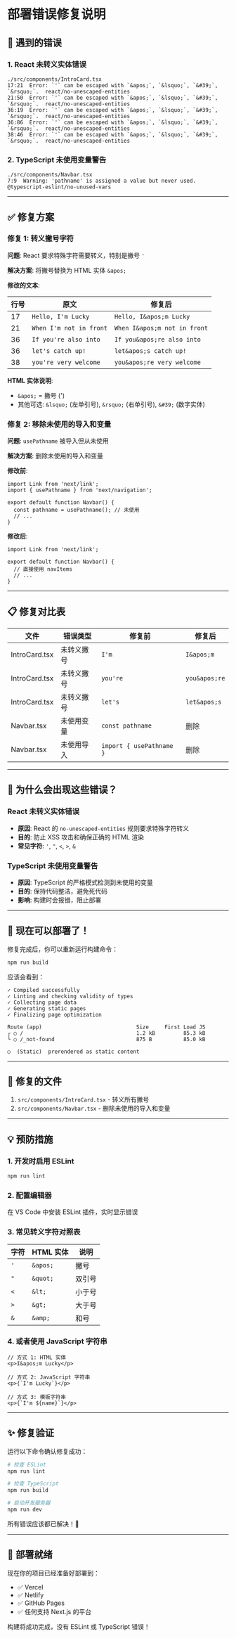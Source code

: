 # 部署错误修复说明

## 🐛 遇到的错误

### 1. React 未转义实体错误
```
./src/components/IntroCard.tsx
17:21  Error: `'` can be escaped with `&apos;`, `&lsquo;`, `&#39;`, `&rsquo;`.  react/no-unescaped-entities
21:50  Error: `'` can be escaped with `&apos;`, `&lsquo;`, `&#39;`, `&rsquo;`.  react/no-unescaped-entities
36:19  Error: `'` can be escaped with `&apos;`, `&lsquo;`, `&#39;`, `&rsquo;`.  react/no-unescaped-entities
36:86  Error: `'` can be escaped with `&apos;`, `&lsquo;`, `&#39;`, `&rsquo;`.  react/no-unescaped-entities
38:46  Error: `'` can be escaped with `&apos;`, `&lsquo;`, `&#39;`, `&rsquo;`.  react/no-unescaped-entities
```

### 2. TypeScript 未使用变量警告
```
./src/components/Navbar.tsx
7:9  Warning: 'pathname' is assigned a value but never used.  @typescript-eslint/no-unused-vars
```

---

## ✅ 修复方案

### 修复 1: 转义撇号字符

**问题**: React 要求特殊字符需要转义，特别是撇号 `'`

**解决方案**: 将撇号替换为 HTML 实体 `&apos;`

**修改的文本**:

| 行号 | 原文 | 修复后 |
|------|------|--------|
| 17 | `Hello, I'm Lucky` | `Hello, I&apos;m Lucky` |
| 21 | `When I'm not in front` | `When I&apos;m not in front` |
| 36 | `If you're also into` | `If you&apos;re also into` |
| 36 | `let's catch up!` | `let&apos;s catch up!` |
| 38 | `you're very welcome` | `you&apos;re very welcome` |

**HTML 实体说明**:
- `&apos;` = 撇号 (')
- 其他可选: `&lsquo;` (左单引号), `&rsquo;` (右单引号), `&#39;` (数字实体)

### 修复 2: 移除未使用的导入和变量

**问题**: `usePathname` 被导入但从未使用

**解决方案**: 删除未使用的导入和变量

**修改前**:
```tsx
import Link from 'next/link';
import { usePathname } from 'next/navigation';

export default function Navbar() {
  const pathname = usePathname(); // 未使用
  // ...
}
```

**修改后**:
```tsx
import Link from 'next/link';

export default function Navbar() {
  // 直接使用 navItems
  // ...
}
```

---

## 📋 修复对比表

| 文件 | 错误类型 | 修复前 | 修复后 |
|------|----------|--------|--------|
| IntroCard.tsx | 未转义撇号 | `I'm` | `I&apos;m` |
| IntroCard.tsx | 未转义撇号 | `you're` | `you&apos;re` |
| IntroCard.tsx | 未转义撇号 | `let's` | `let&apos;s` |
| Navbar.tsx | 未使用变量 | `const pathname` | 删除 |
| Navbar.tsx | 未使用导入 | `import { usePathname }` | 删除 |

---

## 🎯 为什么会出现这些错误？

### React 未转义实体错误
- **原因**: React 的 `no-unescaped-entities` 规则要求特殊字符转义
- **目的**: 防止 XSS 攻击和确保正确的 HTML 渲染
- **常见字符**: `'`, `"`, `<`, `>`, `&`

### TypeScript 未使用变量警告
- **原因**: TypeScript 的严格模式检测到未使用的变量
- **目的**: 保持代码整洁，避免死代码
- **影响**: 构建时会报错，阻止部署

---

## 🚀 现在可以部署了！

修复完成后，你可以重新运行构建命令：

```bash
npm run build
```

应该会看到：
```
✓ Compiled successfully
✓ Linting and checking validity of types
✓ Collecting page data
✓ Generating static pages
✓ Finalizing page optimization

Route (app)                              Size     First Load JS
┌ ○ /                                    1.2 kB         85.3 kB
└ ○ /_not-found                          875 B          85.0 kB

○  (Static)  prerendered as static content
```

---

## 📁 修复的文件

1. `src/components/IntroCard.tsx` - 转义所有撇号
2. `src/components/Navbar.tsx` - 删除未使用的导入和变量

---

## 💡 预防措施

### 1. 开发时启用 ESLint
```bash
npm run lint
```

### 2. 配置编辑器
在 VS Code 中安装 ESLint 插件，实时显示错误

### 3. 常见转义字符对照表
| 字符 | HTML 实体 | 说明 |
|------|-----------|------|
| `'` | `&apos;` | 撇号 |
| `"` | `&quot;` | 双引号 |
| `<` | `&lt;` | 小于号 |
| `>` | `&gt;` | 大于号 |
| `&` | `&amp;` | 和号 |

### 4. 或者使用 JavaScript 字符串
```tsx
// 方式 1: HTML 实体
<p>I&apos;m Lucky</p>

// 方式 2: JavaScript 字符串
<p>{`I'm Lucky`}</p>

// 方式 3: 模板字符串
<p>{`I'm ${name}`}</p>
```

---

## ✨ 修复验证

运行以下命令确认修复成功：

```bash
# 检查 ESLint
npm run lint

# 检查 TypeScript
npm run build

# 启动开发服务器
npm run dev
```

所有错误应该都已解决！🎉

---

## 🚀 部署就绪

现在你的项目已经准备好部署到：
- ✅ Vercel
- ✅ Netlify  
- ✅ GitHub Pages
- ✅ 任何支持 Next.js 的平台

构建将成功完成，没有 ESLint 或 TypeScript 错误！
